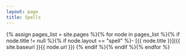 ```yaml
---
layout: page
title: Spells
---
```


{% assign pages_list = site.pages %}{% for node in pages_list %}{% if node.title != null %}{% if node.layout == "spell" %}- [{{ node.title }}]({{ site.baseurl }}{{ node.url }})
{% endif %}{% endif %}{% endfor %}
